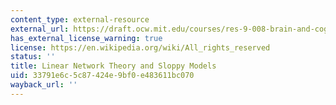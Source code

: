 ```yaml
---
content_type: external-resource
external_url: https://draft.ocw.mit.edu/courses/res-9-008-brain-and-cognitive-sciences-computational-tutorials/pages/14-linear-network-theory-and-sloppy-models/
has_external_license_warning: true
license: https://en.wikipedia.org/wiki/All_rights_reserved
status: ''
title: Linear Network Theory and Sloppy Models
uid: 33791e6c-5c87-424e-9bf0-e483611bc070
wayback_url: ''
---
```

